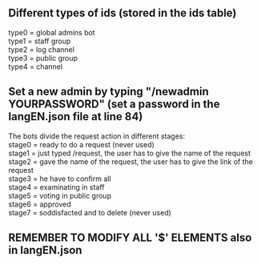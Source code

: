 Different types of ids (stored in the ids table)
-
type0 = global admins bot  
type1 = staff group  
type2 = log channel   
type3 = public group  
type4 = channel  

Set a new admin by typing "/newadmin YOURPASSWORD" (set a password in the langEN.json file at line 84)
-

The bots divide the request action in different stages:  
stage0 = ready to do a request (never used)  
stage1 = just typed /request, the user has to give the name of the request  
stage2 = gave the name of the request, the user has to give the link of the request  
stage3 = he have to confirm all   
stage4 = examinating in staff  
stage5 = voting in public group  
stage6 = approved   
stage7 = soddisfacted and to delete (never used)  

REMEMBER TO MODIFY ALL '$' ELEMENTS also in langEN.json
- 
